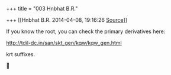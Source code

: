 +++
title = "003 Hnbhat B.R."

+++
[[Hnbhat B.R.	2014-04-08, 19:16:26 [Source](https://groups.google.com/g/samskrita/c/L5uJu2oHfz4)]]



If you know the root, you can check the primary derivatives here:

  

<http://tdil-dc.in/san/skt_gen/kqw/kqw_gen.html>  

  

krt suffixes.



